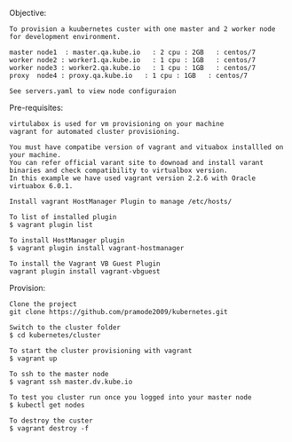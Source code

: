 Objective:

	To provision a kuubernetes custer with one master and 2 worker node for development environment.
	
	master node1  : master.qa.kube.io	: 2 cpu : 2GB   : centos/7
	worker node2 : worker1.qa.kube.io   : 1 cpu : 1GB   : centos/7
	worker node3 : worker2.qa.kube.io   : 1 cpu : 1GB   : centos/7
	proxy  node4 : proxy.qa.kube.io   : 1 cpu : 1GB   : centos/7
	
	See servers.yaml to view node configuraion

Pre-requisites:
    
	
    virtulabox is used for vm provisioning on your machine
    vagrant for automated cluster provisioning.
	
	You must have compatibe version of vagrant and vituabox installled on your machine. 
	You can refer official varant site to downoad and install varant binaries and check compatibility to virtualbox version.
	In this example we have used vagrant version 2.2.6 with Oracle virtuabox 6.0.1.
				
    Install vagrant HostManager Plugin to manage /etc/hosts/
	
	To list of installed plugin
	$ vagrant plugin list
	
	To install HostManager plugin
	$ vagrant plugin install vagrant-hostmanager
	
	To install the Vagrant VB Guest Plugin
	vagrant plugin install vagrant-vbguest 
	
	
	
	
Provision:

	Clone the project
	git clone https://github.com/pramode2009/kubernetes.git
	
	Switch to the cluster folder
	$ cd kubernetes/cluster
	
	To start the cluster provisioning with vagrant 
	$ vagrant up
	
	To ssh to the master node
	$ vagrant ssh master.dv.kube.io
	
	To test you cluster run once you logged into your master node
	$ kubectl get nodes
	
	To destroy the custer
	$ vagrant destroy -f

 
